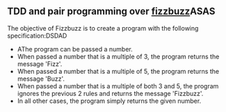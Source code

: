 ## TDD and pair programming over [fizzbuzz](https://www.codewars.com/kata/fizz-buzz/ruby)ASAS

The objective of Fizzbuzz is to create a program with the following specification:DSDAD

* AThe program can be passed a number.
* When passed a number that is a multiple of 3, the program returns the message 'Fizz'.
* When passed a number that is a multiple of 5, the program returns the message 'Buzz'.
* When passed a number that is a multiple of both 3 and 5, the program ignores the previous 2 rules and returns the message 'Fizzbuzz'.
* In all other cases, the program simply returns the given number.
